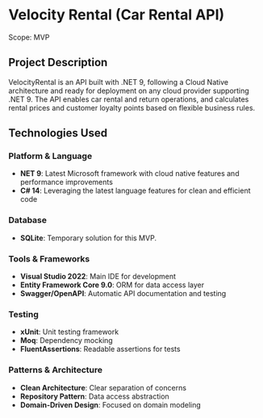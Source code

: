 # Velocity Rental (Car Rental API)
Scope: MVP 

## Project Description
VelocityRental is an API built with .NET 9, following a Cloud Native architecture and ready for deployment on any cloud provider supporting .NET 9.
The API enables car rental and return operations, and calculates rental prices and customer loyalty points based on flexible business rules.

## Technologies Used

### Platform & Language
- **NET 9**: Latest Microsoft framework with cloud native features and performance improvements
- **C# 14**: Leveraging the latest language features for clean and efficient code

### Database
- **SQLite**: Temporary solution for this MVP.

### Tools & Frameworks
- **Visual Studio 2022**: Main IDE for development
- **Entity Framework Core 9.0**: ORM for data access layer
- **Swagger/OpenAPI**: Automatic API documentation and testing

### Testing
- **xUnit**: Unit testing framework
- **Moq**: Dependency mocking
- **FluentAssertions**: Readable assertions for tests

### Patterns & Architecture
- **Clean Architecture**: Clear separation of concerns
- **Repository Pattern**: Data access abstraction
- **Domain-Driven Design**: Focused on domain modeling
